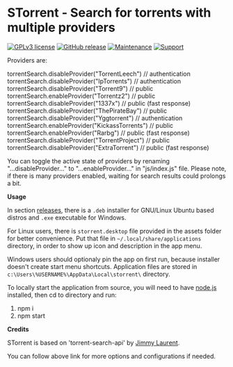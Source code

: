 # STorrent - Search for torrents with multiple providers

[![GPLv3 license](https://img.shields.io/badge/License-GPLv3-blue.svg?style=flat-square)](https://opensource.org/licenses/GPL-3.0) [![GitHub release](https://img.shields.io/github/release/SrdjanMilic/STorrent.svg?style=flat-square)](https://GitHub.com/SrdjanMilic/STorrent/releases) [![Maintenance](https://img.shields.io/badge/Maintained%3F-yes-green.svg?style=flat-square)](https://GitHub.com/SrdjanMilic/STorrent/graphs/commit-activity) [![Support](https://img.shields.io/badge/support-project-blueviolet.svg?style=flat-square)](https://paypal.me/SrdjanMilic?locale.x=en_US)
 
Providers are:

torrentSearch.disableProvider("TorrentLeech") // authentication
torrentSearch.disableProvider("IpTorrents") // authentication
torrentSearch.disableProvider("Torrent9") // public
torrentSearch.enableProvider("Torrentz2") // public
torrentSearch.disableProvider("1337x") // public (fast response)
torrentSearch.disableProvider("ThePirateBay") // public
torrentSearch.disableProvider("Yggtorrent") // authentication
torrentSearch.enableProvider("KickassTorrents") // public
torrentSearch.enableProvider("Rarbg") // public (fast response)
torrentSearch.disableProvider("TorrentProject") // public
torrentSearch.disableProvider("ExtraTorrent") // public (fast response)

You can toggle the active state of providers by renaming "...disableProvider..." to "...enableProvider..." in "js/index.js" file. Please note, if there is many providers enabled, waiting for search results could prolongs a bit.

**Usage**

In section [releases](https://github.com/SrdjanMilic/STorrent/releases), there is a `.deb` installer for GNU/Linux Ubuntu based distros and `.exe` executable for Windows.

For Linux users, there is `storrent.desktop` file provided in the assets folder for better convenience.
Put that file in `~/.local/share/applications` directory, in order to show up icon and description in the app menu.

Windows users should optionaly pin the app on first run, because installer doesn't create start menu shortcuts.
Application files are stored in `c:\Users\%USERNAME%\AppData\Local\storrent\` directory.

To locally start the application from source, you will need to have [node.js](https://nodejs.org/en/) installed, then cd to directory and run:

1. npm i
2. npm start

**Credits**

STorrent is based on 'torrent-search-api' by [Jimmy Laurent](https://github.com/JimmyLaurent/torrent-search-api).

You can follow above link for more options and configurations if needed.
